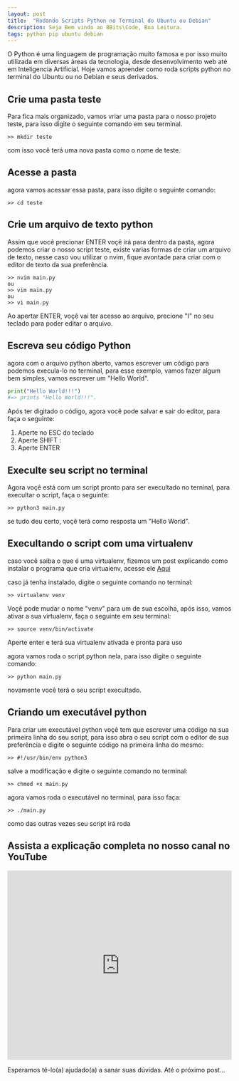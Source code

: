 ```yaml
---
layout: post
title:  "Rodando Scripts Python no Terminal do Ubuntu ou Debian"
description: Seja Bem vindo ao 8Bits\Code, Boa Leitura.
tags: python pip ubuntu debian
---
```


O Python é uma linguagem de programação muito famosa e por isso muito utilizada em diversas áreas da tecnologia, desde desenvolvimento web até em Inteligencia Artificial.
Hoje vamos aprender como roda scripts python no terminal do Ubuntu ou no Debian e seus derivados.

## Crie uma pasta teste
Para fica mais organizado, vamos vriar uma pasta para o nosso projeto teste, para isso digite o seguinte comando em seu terminal.

```
>> mkdir teste
```
com isso você terá uma nova pasta como o nome de teste.

## Acesse a pasta
agora vamos acessar essa pasta, para isso digite o seguinte comando:
```
>> cd teste
```
## Crie um arquivo de texto python
Assim que você precionar ENTER voçê irá para dentro da pasta, agora podemos criar o nosso script teste, existe varias formas de criar um arquivo de texto, nesse caso vou utilizar o nvim, fique avontade para criar com o editor de texto da sua preferência.
```
>> nvim main.py
ou
>> vim main.py
ou
>> vi main.py  
```
Ao apertar ENTER, voçê vai ter acesso ao arquivo, precione "I" no seu teclado para poder editar o arquivo.

## Escreva seu código Python
agora com o arquivo python aberto, vamos escrever um código para podemos execula-lo no terminal, para esse exemplo, vamos fazer algum bem simples, vamos escrever um "Hello World".

```python
print("Hello World!!!")
#=> prints "Hello World!!!".
```
Após ter digitado o código, agora você pode salvar e sair do editor, para faça o seguinte:
1. Aperte no ESC do teclado
2. Aperte SHIFT  :
3. Aperte ENTER

## Execulte seu script no terminal
Agora voçê está com um script pronto para ser execultado no terninal, para execultar o script, faça o seguinte:

```
>> python3 main.py
```
se tudo deu certo, voçê terá como resposta um "Hello World".

## Execultando o script com uma virtualenv
caso você saiba o que é uma virtualenv, fizemos um post explicando como instalar o programa que cria virtuaienv, acesse ele <a href="https://8bits-code.github.io/2021/02/17/Criando-Uma-Virtualenv-no-Ubuntu.html" target="_blank">Aqui</a>

caso já tenha instalado, digite o seguinte comando no terminal:
```
>> virtualenv venv
```
Voçê pode mudar o nome "venv" para um de sua escolha, após isso, vamos ativar a sua virtualenv, faça o seguinte em seu terminal:
```
>> source venv/bin/activate
```
Aperte enter e terá sua virtualenv ativada e pronta para uso

agora vamos roda o script python nela, para isso digite o seguinte comando:
```
>> python main.py
```
novamente você terá o seu script execultado.

## Criando um executável python
Para criar um executável python voçê tem que escrever uma código na sua primeira linha do seu script, para isso abra o seu script com o editor de sua preferência e digite o seguinte código na primeira linha do mesmo:
```
>> #!/usr/bin/env python3
```
salve a modificação e digite o seguinte comando no terminal:
```
>> chmod +x main.py
``` 

agora vamos roda o executável no terminal, para isso faça:
```
>> ./main.py
```
como das outras vezes seu script irá roda


## Assista a explicação completa no nosso canal no YouTube

<div class="embad">

<iframe width="100%" height="425" src="https://www.youtube.com/embed/SJUwHDc59yo" frameborder="0" allow="accelerometer; autoplay; clipboard-write; encrypted-media; gyroscope; picture-in-picture" allowfullscreen></iframe>

</div>


Esperamos tê-lo(a) ajudado(a) a sanar suas dúvidas.
Até o próximo post...
